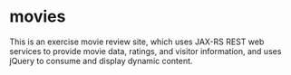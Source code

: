 # movies
This is an exercise movie review site, which uses JAX-RS REST web services to provide movie data, ratings, and visitor information, and uses jQuery to consume and display dynamic content.
